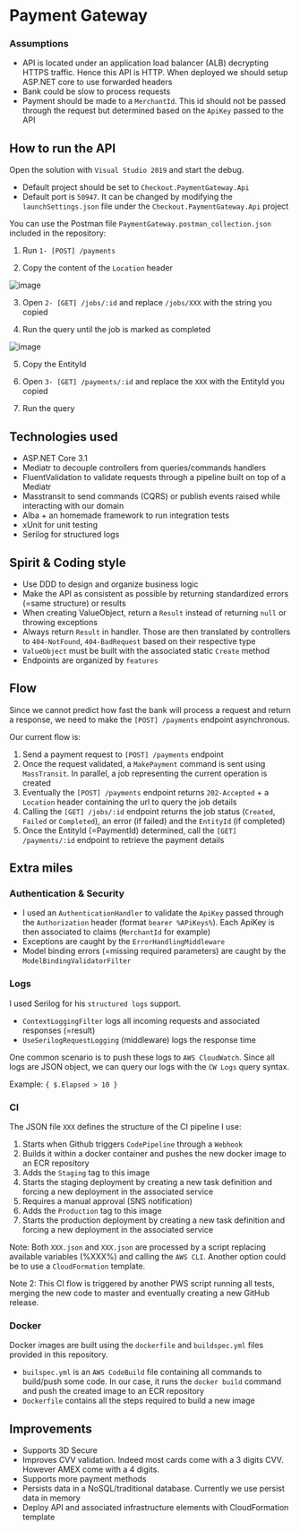 # Payment Gateway

### Assumptions

- API is located under an application load balancer (ALB) decrypting HTTPS traffic. Hence this API is HTTP. When deployed we should setup ASP.NET core to use forwarded headers
- Bank could be slow to process requests
- Payment should be made to a `MerchantId`. This id should not be passed through the request but determined based on the `ApiKey` passed to the API

## How to run the API

Open the solution with `Visual Studio 2019` and start the debug. 

- Default project should be set to `Checkout.PaymentGateway.Api` 
- Default port is `50947`. It can be changed by modifying the `launchSettings.json` file under the `Checkout.PaymentGateway.Api` project

You can use the Postman file `PaymentGateway.postman_collection.json` included in the repository:

1. Run `1- [POST] /payments`

2. Copy the content of the `Location` header

![image](https://user-images.githubusercontent.com/12636347/74971392-4f0a8e80-5420-11ea-8a4e-8842462be3ff.png)

3. Open `2- [GET] /jobs/:id` and replace `/jobs/XXX` with the string you copied

4. Run the query until the job is marked as completed

![image](https://user-images.githubusercontent.com/12636347/74971508-85e0a480-5420-11ea-8f3a-c25fd941f99c.png)

5. Copy the EntityId

6. Open `3- [GET] /payments/:id` and replace the `XXX` with the EntityId you copied

7. Run the query

## Technologies used

- ASP.NET Core 3.1
- Mediatr to decouple controllers from queries/commands handlers
- FluentValidation to validate requests through a pipeline built on top of a Mediatr
- Masstransit to send commands (CQRS) or publish events raised while interacting with our domain
- Alba + an homemade framework to run integration tests
- xUnit for unit testing
- Serilog for structured logs

## Spirit & Coding style

- Use DDD to design and organize business logic
- Make the API as consistent as possible by returning standardized errors (=same structure) or results
- When creating ValueObject, return a `Result` instead of returning `null` or throwing exceptions
- Always return `Result` in handler. Those are then translated by controllers to `404-NotFound`, `404-BadRequest` based on their respective type
- `ValueObject` must be built with the associated static `Create` method
- Endpoints are organized by `features`

## Flow

Since we cannot predict how fast the bank will process a request and return a response, we need to make the `[POST] /payments` endpoint asynchronous.

Our current flow is:

1. Send a payment request to `[POST] /payments` endpoint
2. Once the request validated, a `MakePayment` command is sent using `MassTransit`. In parallel, a job representing the current operation is created
3. Eventually the `[POST] /payments` endpoint returns `202-Accepted` + a `Location` header containing the url to query the job details
4. Calling the `[GET] /jobs/:id` endpoint returns the job status (`Created`, `Failed` or `Completed`), an error (if failed) and the `EntityId` (if completed)
5. Once the EntityId (=PaymentId) determined, call the `[GET] /payments/:id` endpoint to retrieve the payment details

## Extra miles

### Authentication & Security

- I used an `AuthenticationHandler` to validate the `ApiKey` passed through the `Authorization` header (format `bearer %APiKeys%`). Each ApiKey is then associated to claims (`MerchantId` for example)
- Exceptions are caught by the `ErrorHandlingMiddleware`
- Model binding errors (=missing required parameters) are caught by the `ModelBindingValidatorFilter`

### Logs

I used Serilog for his `structured logs` support.

- `ContextLoggingFilter` logs all incoming requests and associated responses (=result)
- `UseSerilogRequestLogging` (middleware) logs the response time

One common scenario is to push these logs to `AWS CloudWatch`. Since all logs are JSON object, we can query our logs with the `CW Logs` query syntax.

Example: `{ $.Elapsed > 10 }`

### CI

The JSON file `XXX` defines the structure of the CI pipeline I use:

1. Starts when Github triggers `CodePipeline` through a `Webhook`
2. Builds it within a docker container and pushes the new docker image to an ECR repository
3. Adds the `Staging` tag to this image
4. Starts the staging deployment by creating a new task definition and forcing a new deployment in the associated service
5. Requires a manual approval (SNS notification)
6. Adds the `Production` tag to this image
7. Starts the production deployment by creating a new task definition and forcing a new deployment in the associated service

Note: Both `XXX.json` and `XXX.json` are processed by a script replacing available variables (%XXX%) and calling the `AWS CLI`. Another option could be to use a `CloudFormation` template.

Note 2: This CI flow is triggered by another PWS script running all tests, merging the new code to master and eventually creating a new GitHub release.

### Docker

Docker images are built using the `dockerfile` and `buildspec.yml` files provided in this repository. 

- `builspec.yml` is an `AWS CodeBuild` file containing all commands to build/push some code. In our case, it runs the `docker build` command and push the created image to an ECR repository 
- `Dockerfile` contains all the steps required to build a new image

## Improvements

- Supports 3D Secure
- Improves CVV validation. Indeed most cards come with a 3 digits CVV. However AMEX come with a 4 digits. 
- Supports more payment methods
- Persists data in a NoSQL/traditional database. Currently we use persist data in memory
- Deploy API and associated infrastructure elements with CloudFormation template
